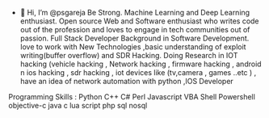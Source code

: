 - 👋 Hi, I’m @psgareja
Be Strong.
Machine Learning and Deep Learning enthusiast. Open source Web and Software enthusiast who writes code out of the profession and loves to engage in tech communities out of passion. Full Stack Developer Background in Software Development. love to work with New Technologies ,basic understanding of exploit writing(buffer overflow) and SDR Hacking. Doing Research in IOT hacking (vehicle hacking , Network hacking , firmware hacking , android n ios hacking , sdr hacking , iot devices like (tv,camera , games ..etc ) , have an idea of network automation with python ,IOS Developer
<!---
psgareja/psgareja is a ✨ special ✨ repository because its `README.md` (this file) appears on your GitHub profile.
You can click the Preview link to take a look at your changes.
--->

Programming Skills :
Python
C++
C#
Perl
Javascript
VBA
Shell
Powershell
objective-c
java
c
lua script
php
sql
nosql
